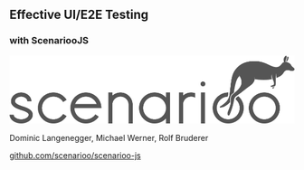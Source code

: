 ## Effective UI/E2E Testing

### <span class="noUppercase">with ScenariooJS</span>

![Scenarioo Open Source Community](images/scenarioo.png)

Dominic Langenegger, Michael Werner, Rolf Bruderer

[github.com/scenarioo/scenarioo-js](https://github.com/scenarioo/scenarioo-js)
